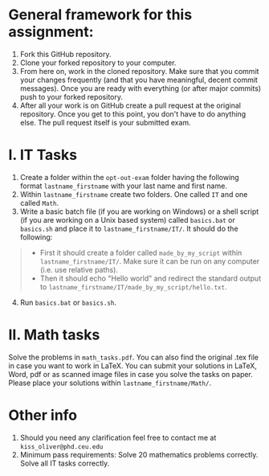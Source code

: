 # General framework for this assignment:

1. Fork this GitHub repository.
2. Clone your forked repository to your computer.
3. From here on, work in the cloned repository. Make sure that you commit your changes frequently (and that you have meaningful, decent commit messages). Once you are ready with everything (or after major commits) push to your forked repository.
4. After all your work is on GitHub create a pull request at the original repository. Once you get to this point, you don't have to do anything else. The pull request itself is your submitted exam.

# I. IT Tasks

1. Create a folder within the `opt-out-exam` folder having the following format `lastname_firstname` with your last name and first name.
2. Within `lastname_firstname` create two folders. One called `IT` and one called `Math`.
3. Write a basic batch file (if you are working on Windows) or a shell script (if you are working on a Unix based system) called `basics.bat` or `basics.sh` and place it to `lastname_firstname/IT/`. It should do the following:
> - First it should create a folder called `made_by_my_script` within  `lastname_firstname/IT/`. Make sure it can be run on any computer (i.e. use relative paths).
> - Then it should echo "Hello world" and redirect the standard output to `lastname_firstname/IT/made_by_my_script/hello.txt`.
4. Run `basics.bat` or `basics.sh`.


# II. Math tasks
Solve the problems in `math_tasks.pdf`. You can also find the original .tex file in case you want to work in LaTeX. You can submit your solutions in LaTeX, Word, pdf or as scanned image files in case you solve the tasks on paper. Please place your solutions within `lastname_firstname/Math/`.

# Other info
1. Should you need any clarification feel free to contact me at `kiss_oliver@phd.ceu.edu`
2. Minimum pass requirements: Solve 20 mathematics problems correctly. Solve all IT tasks correctly.
